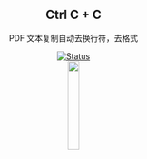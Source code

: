 <div align="center">
  <h2> Ctrl C + C </h2>
  <p>PDF 文本复制自动去换行符，去格式</p>
  <a href="#">
    <img alt="Status" src="https://img.shields.io/badge/Status-Updating-green" />
  </a>
</div>
<div align="center">
  <img src="https://github.com/chenluda/CtrlC-C/assets/45784833/106bb480-bae1-41c9-958c-367859e6c136" width="20%" height="20%"/>
</div>


